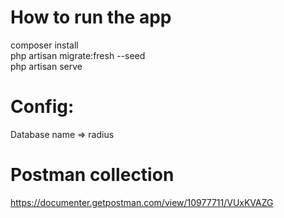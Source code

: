 # How to run the app
composer install
<br>
php artisan migrate:fresh --seed
<br>
php artisan serve

# Config:
Database name => radius

# Postman collection
https://documenter.getpostman.com/view/10977711/VUxKVAZG
